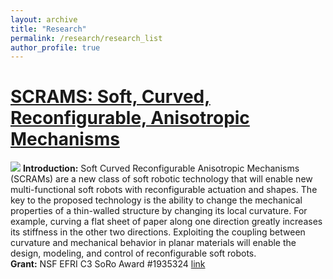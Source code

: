 ```yaml
---
layout: archive
title: "Research"
permalink: /research/research_list
author_profile: true
---
```


# [SCRAMS: Soft, Curved, Reconfigurable, Anisotropic Mechanisms](/research/SCRAM)

![](/files/research/SCRAM_intro.png)
**Introduction:** Soft Curved Reconfigurable Anisotropic Mechanisms (SCRAMs) are a new class of soft robotic technology that will enable new multi-functional soft robots with reconfigurable actuation and shapes. The key to the proposed technology is the ability to change the mechanical properties of a thin-walled structure by changing its local curvature. For example, curving a flat sheet of paper along one direction greatly increases its stiffness in the other two directions. Exploiting the coupling between curvature and mechanical behavior in planar materials will enable the design, modeling, and control of reconfigurable soft robots.\
**Grant:** NSF EFRI C3 SoRo Award #1935324 [link](https://www.nsf.gov/awardsearch/showAward?AWD_ID=1935324)
